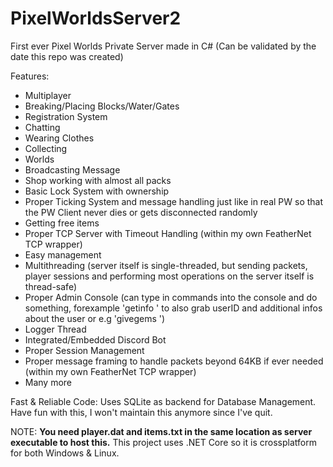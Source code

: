 # PixelWorldsServer2
First ever Pixel Worlds Private Server made in C# (Can be validated by the date this repo was created)

Features:

- Multiplayer
- Breaking/Placing Blocks/Water/Gates
- Registration System
- Chatting
- Wearing Clothes
- Collecting
- Worlds
- Broadcasting Message
- Shop working with almost all packs
- Basic Lock System with ownership
- Proper Ticking System and message handling just like in real PW so that the PW Client never dies or gets disconnected randomly
- Getting free items
- Proper TCP Server with Timeout Handling (within my own FeatherNet TCP wrapper)
- Easy management
- Multithreading (server itself is single-threaded, but sending packets, player sessions and performing most operations on the server itself is thread-safe)
- Proper Admin Console (can type in commands into the console and do something, forexample 'getinfo <user name exact>' to also grab userID and additional infos about the user or e.g 'givegems <userid> <amount>')
- Logger Thread
- Integrated/Embedded Discord Bot
- Proper Session Management
- Proper message framing to handle packets beyond 64KB if ever needed (within my own FeatherNet TCP wrapper)
- Many more

Fast & Reliable Code: Uses SQLite as backend for Database Management.
Have fun with this, I won't maintain this anymore since I've quit.

NOTE: **You need player.dat and items.txt in the same location as server executable to host this.**
This project uses .NET Core so it is crossplatform for both Windows & Linux.
